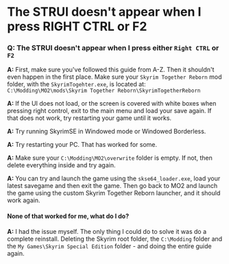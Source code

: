 # The STRUI doesn't appear when I press RIGHT CTRL or F2

### Q: The STRUI doesn't appear when I press either `Right CTRL` or `F2`

**A:** First, make sure you've followed this guide from A-Z. Then it shouldn't even happen in the first place. Make sure your `Skyrim Together Reborn` mod folder, with the `SkyrimTogehter.exe`, is located at:\
`C:\Modding\MO2\mods\Skyrim Together Reborn\SkyrimTogetherReborn`

**A:** If the UI does not load, or the screen is covered with white boxes when pressing right control, exit to the main menu and load your save again. If that does not work, try restarting your game until it works.

**A:** Try running SkyrimSE in Windowed mode or Windowed Borderless.

**A:** Try restarting your PC. That has worked for some.

**A:** Make sure your `C:\Modding\MO2\overwrite` folder is empty. If not, then delete everything inside and try again.

**A:** You can try and launch the game using the `skse64_loader.exe`, load your latest savegame and then exit the game. Then go back to MO2 and launch the game using the custom Skyrim Together Reborn launcher, and it should work again.

#### None of that worked for me, what do I do?

**A:** I had the issue myself. The only thing I could do to solve it was do a complete reinstall. Deleting the Skyrim root folder, the `C:\Modding` folder and the `My Games\Skyrim Special Edition` folder - and doing the entire guide again.
